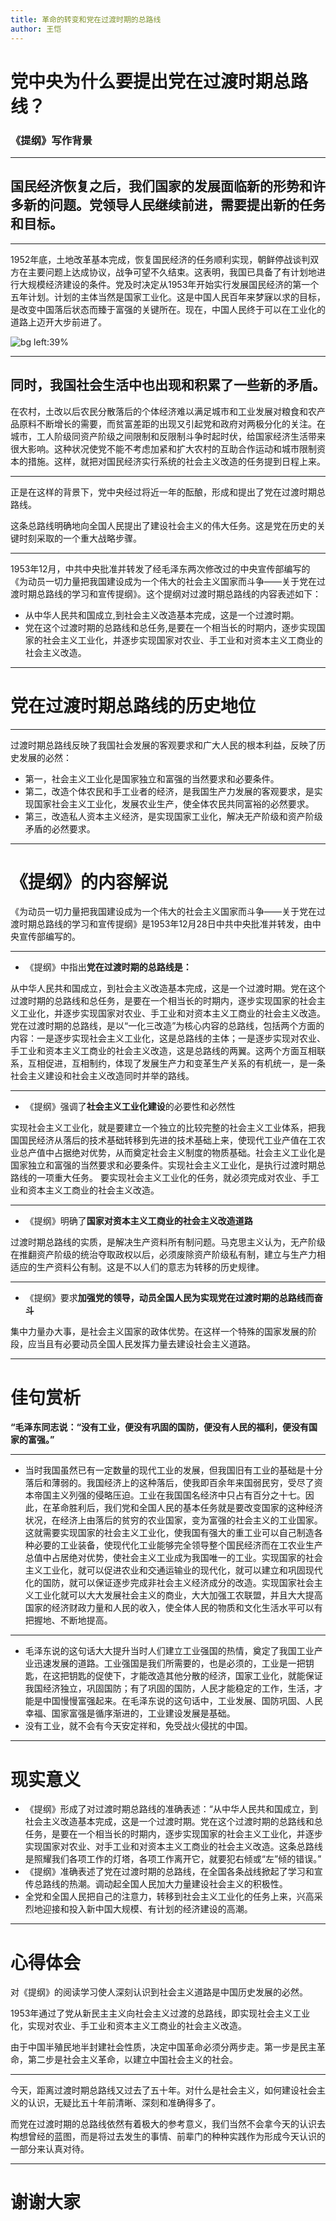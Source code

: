 ```yaml
---
title: 革命的转变和党在过渡时期的总路线
author: 王恺
---
```


# 党中央为什么要提出党在过渡时期总路线？
### 《提纲》写作背景


---

## 国民经济恢复之后，我们国家的发展面临新的形势和许多新的问题。党领导人民继续前进，需要提出新的任务和目标。


---

1952年底，土地改革基本完成，恢复国民经济的任务顺利实现，朝鲜停战谈判双方在主要问题上达成协议，战争可望不久结束。这表明，我国已具备了有计划地进行大规模经济建设的条件。党及时决定从1953年开始实行发展国民经济的第一个五年计划。计划的主体当然是国家工业化。这是中国人民百年来梦寐以求的目标，是改变中国落后状态而臻于富强的关键所在。现在，中国人民终于可以在工业化的道路上迈开大步前进了。


![bg left:39%](https://raw.githubusercontent.com/dught/Drawing-bed/master/568.jpg)


---

## 同时，我国社会生活中也出现和积累了一些新的矛盾。
在农村，土改以后农民分散落后的个体经济难以满足城市和工业发展对粮食和农产品原料不断增长的需要，而贫富差距的出现又引起党和政府对两极分化的关注。在城市，工人阶级同资产阶级之间限制和反限制斗争时起时伏，给国家经济生活带来很大影响。这种状况使党不能不考虑加紧和扩大农村的互助合作运动和城市限制资本的措施。这样，就把对国民经济实行系统的社会主义改造的任务提到日程上来。



---

正是在这样的背景下，党中央经过将近一年的酝酿，形成和提出了党在过渡时期总路线。

这条总路线明确地向全国人民提出了建设社会主义的伟大任务。这是党在历史的关键时刻采取的一个重大战略步骤。



---

1953年12月，中共中央批准并转发了经毛泽东两次修改过的中央宣传部编写的《为动员一切力量把我国建设成为一个伟大的社会主义国家而斗争——关于党在过渡时期总路线的学习和宣传提纲》。这个提纲对过渡时期总路线的内容表述如下：
- 从中华人民共和国成立,到社会主义改造基本完成，这是一个过渡时期。
- 党在这个过渡时期的总路线和总任务,是要在一个相当长的时期内，逐步实现国家的社会主义工业化，并逐步实现国家对农业、手工业和对资本主义工商业的社会主义改造。



---

# 党在过渡时期总路线的历史地位



---

过渡时期总路线反映了我国社会发展的客观要求和广大人民的根本利益，反映了历史发展的必然：
- 第一，社会主义工业化是国家独立和富强的当然要求和必要条件。
- 第二，改造个体农民和手工业者的经济，是我国生产力发展的客观要求，是实现国家社会主义工业化，发展农业生产，使全体农民共同富裕的必然要求。
- 第三，改造私人资本主义经济，是实现国家工业化，解决无产阶级和资产阶级矛盾的必然要求。



---

# 《提纲》的内容解说

《为动员一切力量把我国建设成为一个伟大的社会主义国家而斗争――关于党在过渡时期总路线的学习和宣传提纲》是1953年12月28日中共中央批准并转发，由中央宣传部编写的。



---

- 《提纲》中指出**党在过渡时期的总路线是：**

从中华人民共和国成立，到社会主义改造基本完成，这是一个过渡时期。党在这个过渡时期的总路线和总任务，是要在一个相当长的时期内，逐步实现国家的社会主义工业化，并逐步实现国家对农业、手工业和对资本主义工商业的社会主义改造。党在过渡时期的总路线，是以“一化三改造”为核心内容的总路线，包括两个方面的内容：一是逐步实现社会主义工业化，这是总路线的主体；一是逐步实现对农业、手工业和资本主义工商业的社会主义改造，这是总路线的两翼。这两个方面互相联系，互相促进，互相制约，体现了发展生产力和变革生产关系的有机统一，是一条社会主义建设和社会主义改造同时并举的路线。



---

- 《提纲》强调了**社会主义工业化建设**的必要性和必然性

实现社会主义工业化，就是要建立一个独立的比较完整的社会主义工业体系，把我国国民经济从落后的技术基础转移到先进的技术基础上来，使现代工业产值在工农业总产值中占据绝对优势，从而奠定社会主义制度的物质基础。社会主义工业化是国家独立和富强的当然要求和必要条件。实现社会主义工业化，是执行过渡时期总路线的一项重大任务。
要实现社会主义工业化的任务，就必须完成对农业、手工业和资本主义工商业的社会主义改造。

---

- 《提纲》明确了**国家对资本主义工商业的社会主义改造道路**

过渡时期总路线的实质，是解决生产资料所有制问题。马克思主义认为，无产阶级在推翻资产阶级的统治夺取政权以后，必须废除资产阶级私有制，建立与生产力相适应的生产资料公有制。这是不以人们的意志为转移的历史规律。

---

- 《提纲》要求**加强党的领导，动员全国人民为实现党在过渡时期的总路线而奋斗**

集中力量办大事，是社会主义国家的政体优势。在这样一个特殊的国家发展的阶段，应当且有必要动员全国人民发挥力量去建设社会主义道路。

---

# 佳句赏析


**“毛泽东同志说：“没有工业，便没有巩固的国防，便没有人民的福利，便没有国家的富强。”**

---

- 当时我国虽然已有一定数量的现代工业的发展，但我国旧有工业的基础是十分落后和薄弱的。我国经济上的这种落后，使我即百余年来国弱民穷，受尽了资本帝国主义列强的侵略压迫。工业在我国国名经济中只占有百分之十七。因此，在革命胜利后，我们党和全国人民的基本任务就是要改变国家的这种经济状况，在经济上由落后的贫穷的农业国家，变为富强的社会主义的工业国家。这就需要实现国家的社会主义工业化，使我国有强大的重工业可以自己制造各种必要的工业装备，使现代化工业能够完全领导整个国民经济而在工农业生产总值中占居绝对优势，使社会主义工业成为我国唯一的工业。实现国家的社会主义工业化，就可以促进农业和交通运输业的现代化，就可以建立和巩固现代化的国防，就可以保证逐步完成非社会主义经济成分的改造。实现国家社会主义工业化就可以大大发展社会主义的商业，大大加强工农联盟，并且大大提高国家的经济财政力量和人民的收入，使全体人民的物质和文化生活水平可以有把握地、不断地提高。

---

- 毛泽东说的这句话大大提升当时人们建立工业强国的热情，奠定了我国工业产业迅速发展的道路。工业强国是我们所需要的，也是必须的，工业是一把钥匙，在这把钥匙的促使下，才能改造其他分散的经济，国家工业化，就能保证我国经济独立，巩固国防；有了巩固的国防，人民才能稳定的工作，生活，才能是中国慢慢富强起来。在毛泽东说的这句话中，工业发展、国防巩固、人民幸福、国家富强是循序渐进的，工业建设发展是基础。
- 没有工业，就不会有今天安定祥和，免受战火侵扰的中国。

---

# 现实意义

- 《提纲》形成了对过渡时期总路线的准确表述：“从中华人民共和国成立，到社会主义改造基本完成，这是一个过渡时期。党在这个过渡时期的总路线和总任务，是要在一个相当长的时期内，逐步实现国家的社会主义工业化，并逐步实现国家对农业、对手工业和对资本主义工商业的社会主义改造。这条总路线是照耀我们各项工作的灯塔，各项工作离开它，就要犯右倾或“左”倾的错误。”
- 《提纲》准确表述了党在过渡时期的总路线，在全国各条战线掀起了学习和宣传总路线的热潮。调动起全国人民加大力量建设社会主义的积极性。
- 全党和全国人民把自己的注意力，转移到社会主义工业化的任务上来，兴高采烈地迎接和投入新中国大规模、有计划的经济建设的高潮。

---

# 心得体会
对《提纲》的阅读学习使人深刻认识到社会主义道路是中国历史发展的必然。

1953年通过了党从新民主主义向社会主义过渡的总路线，即实现社会主义工业化，实现对农业、手工业和资本主义工商业的社会主义改造。

由于中国半殖民地半封建社会性质，决定中国革命必须分两步走。第一步是民主革命，第二步是社会主义革命，以建立中国社会主义的社会。

---

今天，距离过渡时期总路线又过去了五十年。对什么是社会主义，如何建设社会主义的认识，无疑比五十年前清晰、深刻和准确得多了。

而党在过渡时期的总路线依然有着极大的参考意义，我们当然不会拿今天的认识去构想曾经的蓝图，而是将过去发生的事情、前辈门的种种实践作为形成今天认识的一部分来认真对待。
 
---

<!-- _color: red-->
# <!--fit-->谢谢大家

